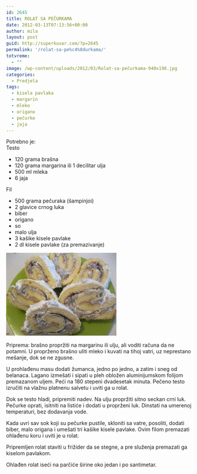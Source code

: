 ```yaml
---
id: 2645
title: ROLAT SA PEČURKAMA
date: 2012-03-13T07:13:56+00:00
author: mila
layout: post
guid: http://superkuvar.com/?p=2645
permalink: '/rolat-sa-pe%c4%8durkama/'
totvreme:
  - ""
image: /wp-content/uploads/2012/03/Rolat-sa-pečurkama-940x198.jpg
categories:
  - Predjela
tags:
  - kisela pavlaka
  - margarin
  - mleko
  - origano
  - pečurke
  - jaja
---
```

Potrebno je:  
Testo

  * 120 grama brašna
  * 120 grama margarina ili 1 decilitar ulja
  * 500 ml mleka
  * 6 jaja

Fil

  * 500 grama pečuraka (šampinjoi)
  * 2 glavice crnog luka
  * biber
  * origano
  * so
  * malo ulja
  * 3 kašike kisele pavlake
  * 2 dl kisele pavlake (za premazivanje)

<img class="alignnone size-medium wp-image-2646" title="Rolat sa pečurkama" src="/wp-content/uploads/2012/03/Rolat-sa-pe%C4%8Durkama-300x225.jpg" alt="" width="300" height="225" /> 

Priprema: brašno propržiti na margarinu ili ulju, ali voditi računa da ne potamni. U proprženo brašno uliti mleko i kuvati na tihoj vatri, uz neprestano mešanje, dok se ne zgusne.

U prohlađenu masu dodati žumanca, jedno po jedno, a zatim i sneg od belanaca. Lagano izmešati i sipati u pleh obložen aluminijumskom folijom premazanom uljem. Peći na 180 stepeni dvadesetak minuta. Pečeno testo izručiti na vlažnu platnenu salvetu i uviti ga u rolat.

Dok se testo hladi, pripremiti nadev. Na ulju propržiti sitno seckan crni luk. Pečurke oprati, isitniti na listiće i dodati u proprženi luk. Dinstati na umerenoj temperaturi, bez dodavanja vode.

Kada uvri sav sok koji su pečurke pustile, skloniti sa vatre, posoliti, dodati biber, malo origana i umešati tri kašike kisele pavlake. Ovim filom premazati ohlađenu koru i uviti je u rolat.

Pripremljen rolat staviti u frižider da se stegne, a pre služenja premazati ga kiselom pavlakom.

Ohlađen rolat iseći na parčiće širine oko jedan i po santimetar.